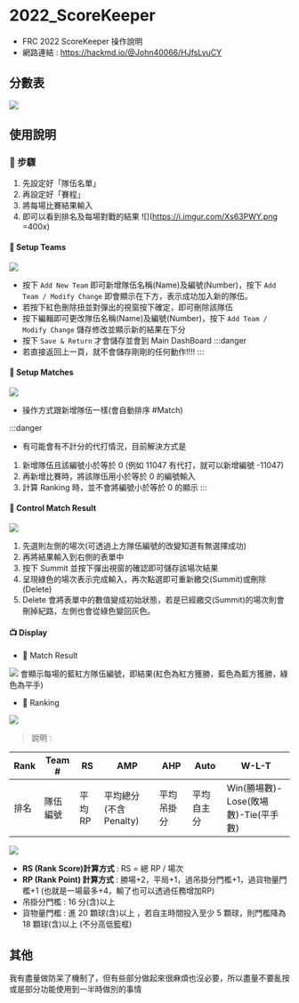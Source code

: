 # 2022_ScoreKeeper
- FRC 2022 ScoreKeeper 操作說明
- 網路連結 : https://hackmd.io/@John40066/HJfsLyuCY

## 分數表
![](https://i.imgur.com/LSNcvj0.png)


## 使用說明
### :wrench: 步驟 
1. 先設定好「隊伍名單」
2. 再設定好「賽程」
3. 將每場比賽結果輸入
4. 即可以看到排名及每場對戰的結果
![](https://i.imgur.com/Xs63PWY.png =400x)

#### :busts_in_silhouette: Setup Teams
![](https://i.imgur.com/AUsf0zr.png)

- 按下 `Add New Team` 即可新增隊伍名稱(Name)及編號(Number)，按下 `Add Team / Modify Change` 即會顯示在下方，表示成功加入新的隊伍。
- 若按下紅色刪除扭並對彈出的視窗按下確定，即可刪除該隊伍
- 按下編輯即可更改隊伍名稱(Name)及編號(Number)，按下 `Add Team / Modify Change` 儲存修改並顯示新的結果在下分
- 按下 `Save & Return` 才會儲存並會到 Main DashBoard
:::danger
- 若直接返回上一頁，就不會儲存剛剛的任何動作!!!!
:::
#### :game_die: Setup Matches
![](https://i.imgur.com/PYgSFpV.png)
- 操作方式跟新增隊伍一樣(會自動排序 #Match)

:::danger
- 有可能會有不計分的代打情況，目前解決方式是
1. 新增隊伍且該編號小於等於 0 (例如 11047 有代打，就可以新增編號 -11047)
2. 再新增比賽時，將該隊伍用小於等於 0 的編號輸入
3. 計算 Ranking 時，並不會將編號小於等於 0 的顯示
:::

#### :memo: Control Match Result

![](https://i.imgur.com/jMiTe93.png)

1. 先選則左側的場次(可透過上方隊伍編號的改變知道有無選擇成功)
2. 再將結果輸入到右側的表單中
3. 按下 Summit 並按下彈出視窗的確認即可儲存該場次結果
4. 呈現綠色的場次表示完成輸入，再次點選即可重新繳交(Summit)或刪除(Delete)
5. Delete 會將表單中的數值變成初始狀態，若是已經繳交(Summit)的場次則會刪掉紀路，左側也會從綠色變回灰色。

#### :tv: Display

- :page_facing_up: Match Result

![](https://i.imgur.com/PTxZs4S.png)
會顯示每場的藍紅方隊伍編號，即結果(紅色為紅方獲勝，藍色為藍方獲勝，綠色為平手)

- :signal_strength: Ranking

![](https://i.imgur.com/3nfy5eN.png)
> 說明 : 

|Rank|Team #|RS|AMP|AHP|Auto|W-L-T|
|-|-|-|-|-|-|-|
|排名|隊伍編號|平均 RP|平均總分(不含Penalty)|平均吊掛分|平均自主分| Win(勝場數)-Lose(敗場數)-Tie(平手數)|

![](https://i.imgur.com/7qctaIk.png)

- **RS (Rank Score)計算方式** : RS = 總 RP / 場次
- **RP (Rank Point) 計算方式** : 勝場+2，平局+1，過吊掛分門檻+1，過貨物量門檻+1 (也就是一場最多+4，輸了也可以透過任務增加RP)
- 吊掛分門檻 : 16 分(含)以上
- 貨物量門檻 : 進 20 顆球(含)以上 ，若自主時間投入至少 5 顆球，則門檻降為 18 顆球(含)以上 (不分高低籃框)

## 其他
我有盡量做防呆了機制了，但有些部分做起來很麻煩也沒必要，所以盡量不要亂按或是部分功能使用到一半時做別的事情

